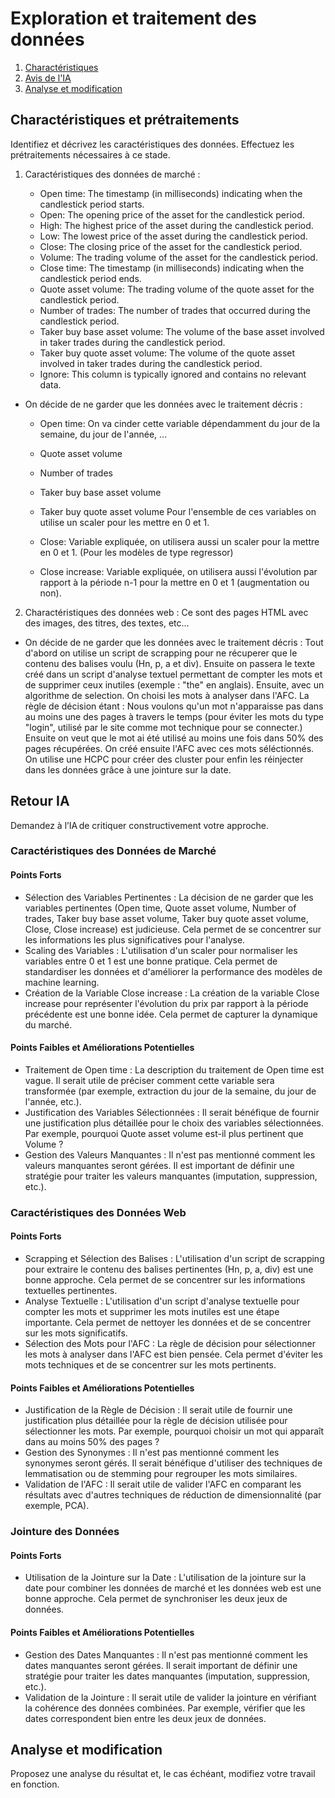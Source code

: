 # Exploration et traitement des données
1. [Charactéristiques](#characteristiques-et-pretraitements)
2. [Avis de l'IA](#retour-ia)
3. [Analyse et modification](#analyse-et-modification)
## Charactéristiques et prétraitements
Identifiez et décrivez les caractéristiques des données. Effectuez les prétraitements nécessaires à ce stade.
1. Caractéristiques des données de marché :

    - Open time: The timestamp (in milliseconds) indicating when the candlestick period starts.
    - Open: The opening price of the asset for the candlestick period.
    - High: The highest price of the asset during the candlestick period.
    - Low: The lowest price of the asset during the candlestick period.
    - Close: The closing price of the asset for the candlestick period.
    - Volume: The trading volume of the asset for the candlestick period.
    - Close time: The timestamp (in milliseconds) indicating when the candlestick period ends.
    - Quote asset volume: The trading volume of the quote asset for the candlestick period.
    - Number of trades: The number of trades that occurred during the candlestick period.
    - Taker buy base asset volume: The volume of the base asset involved in taker trades during the candlestick period.
    - Taker buy quote asset volume: The volume of the quote asset involved in taker trades during the candlestick period.
    - Ignore: This column is typically ignored and contains no relevant data.

- On décide de ne garder que les données avec le traitement décris :
    - Open time: On va cinder cette variable dépendamment du jour de la semaine, du jour de l'année, ...
    
    - Quote asset volume 
    - Number of trades 
    - Taker buy base asset volume 
    - Taker buy quote asset volume
        Pour l'ensemble de ces variables on utilise un scaler pour les mettre en 0 et 1.

    - Close: Variable expliquée, on utilisera aussi un scaler pour la mettre en 0 et 1. (Pour les modèles de type regressor)
    - Close increase: Variable expliquée, on utilisera aussi l'évolution par rapport à la période n-1 pour la mettre en 0 et 1 (augmentation ou non).

2. Charactéristiques des données web :
    Ce sont des pages HTML avec des images, des titres, des textes, etc...

- On décide de ne garder que les données avec le traitement décris :
    Tout d'abord on utilise un script de scrapping pour ne récuperer que le contenu des balises voulu (Hn, p, a et div). Ensuite on passera le texte créé dans un script d'analyse textuel permettant de compter les mots et de supprimer ceux inutiles (exemple : "the" en anglais). Ensuite, avec un algorithme de selection. On choisi les mots à analyser dans l'AFC. La règle de décision étant :
        Nous voulons qu'un mot n'apparaisse pas dans au moins une des pages à travers le temps (pour éviter les mots du type "login", utilisé par le site comme mot technique pour se connecter.) Ensuite on veut que le mot ai été utilisé au moins une fois dans 50% des pages récupérées.
    On créé ensuite l'AFC avec ces mots séléctionnés. On utilise une HCPC pour créer des cluster pour enfin les réinjecter dans les données grâce à une jointure sur la date.
    
## Retour IA
Demandez à l’IA de critiquer constructivement votre approche.
### Caractéristiques des Données de Marché

#### Points Forts

- Sélection des Variables Pertinentes :
    La décision de ne garder que les variables pertinentes (Open time, Quote asset volume, Number of trades, Taker buy base asset volume, Taker buy quote asset volume, Close, Close increase) est judicieuse. Cela permet de se concentrer sur les informations les plus significatives pour l'analyse.
- Scaling des Variables :
    L'utilisation d'un scaler pour normaliser les variables entre 0 et 1 est une bonne pratique. Cela permet de standardiser les données et d'améliorer la performance des modèles de machine learning.
- Création de la Variable Close increase :
    La création de la variable Close increase pour représenter l'évolution du prix par rapport à la période précédente est une bonne idée. Cela permet de capturer la dynamique du marché.

#### Points Faibles et Améliorations Potentielles
- Traitement de Open time :
    La description du traitement de Open time est vague. Il serait utile de préciser comment cette variable sera transformée (par exemple, extraction du jour de la semaine, du jour de l'année, etc.).
- Justification des Variables Sélectionnées :
    Il serait bénéfique de fournir une justification plus détaillée pour le choix des variables sélectionnées. Par exemple, pourquoi Quote asset volume est-il plus pertinent que Volume ?
- Gestion des Valeurs Manquantes :
    Il n'est pas mentionné comment les valeurs manquantes seront gérées. Il est important de définir une stratégie pour traiter les valeurs manquantes (imputation, suppression, etc.).
### Caractéristiques des Données Web
#### Points Forts
- Scrapping et Sélection des Balises :
    L'utilisation d'un script de scrapping pour extraire le contenu des balises pertinentes (Hn, p, a, div) est une bonne approche. Cela permet de se concentrer sur les informations textuelles pertinentes.
- Analyse Textuelle :
    L'utilisation d'un script d'analyse textuelle pour compter les mots et supprimer les mots inutiles est une étape importante. Cela permet de nettoyer les données et de se concentrer sur les mots significatifs.
- Sélection des Mots pour l'AFC :
    La règle de décision pour sélectionner les mots à analyser dans l'AFC est bien pensée. Cela permet d'éviter les mots techniques et de se concentrer sur les mots pertinents.
#### Points Faibles et Améliorations Potentielles
- Justification de la Règle de Décision :
    Il serait utile de fournir une justification plus détaillée pour la règle de décision utilisée pour sélectionner les mots. Par exemple, pourquoi choisir un mot qui apparaît dans au moins 50% des pages ?
- Gestion des Synonymes :
    Il n'est pas mentionné comment les synonymes seront gérés. Il serait bénéfique d'utiliser des techniques de lemmatisation ou de stemming pour regrouper les mots similaires.
- Validation de l'AFC :
    Il serait utile de valider l'AFC en comparant les résultats avec d'autres techniques de réduction de dimensionnalité (par exemple, PCA).
### Jointure des Données
#### Points Forts
- Utilisation de la Jointure sur la Date :
    L'utilisation de la jointure sur la date pour combiner les données de marché et les données web est une bonne approche. Cela permet de synchroniser les deux jeux de données.
#### Points Faibles et Améliorations Potentielles
- Gestion des Dates Manquantes :
    Il n'est pas mentionné comment les dates manquantes seront gérées. Il serait important de définir une stratégie pour traiter les dates manquantes (imputation, suppression, etc.).
- Validation de la Jointure :
    Il serait utile de valider la jointure en vérifiant la cohérence des données combinées. Par exemple, vérifier que les dates correspondent bien entre les deux jeux de données.

## Analyse et modification
Proposez une analyse du résultat et, le cas échéant, modifiez votre travail en fonction.
